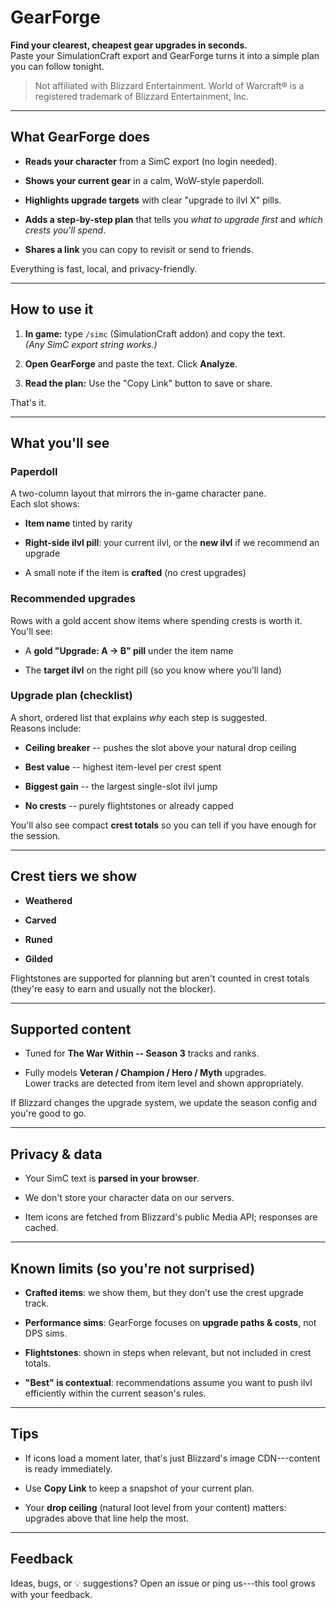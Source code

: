 GearForge
=========

**Find your clearest, cheapest gear upgrades in seconds.**\
Paste your SimulationCraft export and GearForge turns it into a simple plan you can follow tonight.

> Not affiliated with Blizzard Entertainment. World of Warcraft® is a registered trademark of Blizzard Entertainment, Inc.

* * * * *

What GearForge does
-------------------

-   **Reads your character** from a SimC export (no login needed).

-   **Shows your current gear** in a calm, WoW-style paperdoll.

-   **Highlights upgrade targets** with clear "upgrade to ilvl X" pills.

-   **Adds a step-by-step plan** that tells you *what to upgrade first* and *which crests you'll spend*.

-   **Shares a link** you can copy to revisit or send to friends.

Everything is fast, local, and privacy-friendly.

* * * * *

How to use it
-------------

1.  **In game:** type `/simc` (SimulationCraft addon) and copy the text.\
    *(Any SimC export string works.)*

2.  **Open GearForge** and paste the text. Click **Analyze**.

3.  **Read the plan:** Use the "Copy Link" button to save or share.

That's it.

* * * * *

What you'll see
---------------

### Paperdoll

A two-column layout that mirrors the in-game character pane.\
Each slot shows:

-   **Item name** tinted by rarity

-   **Right-side ilvl pill**: your current ilvl, or the **new ilvl** if we recommend an upgrade

-   A small note if the item is **crafted** (no crest upgrades)

### Recommended upgrades

Rows with a gold accent show items where spending crests is worth it.\
You'll see:

-   A **gold "Upgrade: A → B" pill** under the item name

-   The **target ilvl** on the right pill (so you know where you'll land)

### Upgrade plan (checklist)

A short, ordered list that explains *why* each step is suggested.\
Reasons include:

-   **Ceiling breaker** -- pushes the slot above your natural drop ceiling

-   **Best value** -- highest item-level per crest spent

-   **Biggest gain** -- the largest single-slot ilvl jump

-   **No crests** -- purely flightstones or already capped

You'll also see compact **crest totals** so you can tell if you have enough for the session.

* * * * *

Crest tiers we show
-------------------

-   **Weathered**

-   **Carved**

-   **Runed**

-   **Gilded**

Flightstones are supported for planning but aren't counted in crest totals (they're easy to earn and usually not the blocker).

* * * * *

Supported content
-----------------

-   Tuned for **The War Within -- Season 3** tracks and ranks.

-   Fully models **Veteran / Champion / Hero / Myth** upgrades.\
    Lower tracks are detected from item level and shown appropriately.

If Blizzard changes the upgrade system, we update the season config and you're good to go.

* * * * *

Privacy & data
--------------

-   Your SimC text is **parsed in your browser**.

-   We don't store your character data on our servers.

-   Item icons are fetched from Blizzard's public Media API; responses are cached.

* * * * *

Known limits (so you're not surprised)
--------------------------------------

-   **Crafted items**: we show them, but they don't use the crest upgrade track.

-   **Performance sims**: GearForge focuses on **upgrade paths & costs**, not DPS sims.

-   **Flightstones**: shown in steps when relevant, but not included in crest totals.

-   **"Best" is contextual**: recommendations assume you want to push ilvl efficiently within the current season's rules.

* * * * *

Tips
----

-   If icons load a moment later, that's just Blizzard's image CDN---content is ready immediately.

-   Use **Copy Link** to keep a snapshot of your current plan.

-   Your **drop ceiling** (natural loot level from your content) matters: upgrades above that line help the most.

* * * * *

Feedback
--------

Ideas, bugs, or 💡 suggestions? Open an issue or ping us---this tool grows with your feedback.

